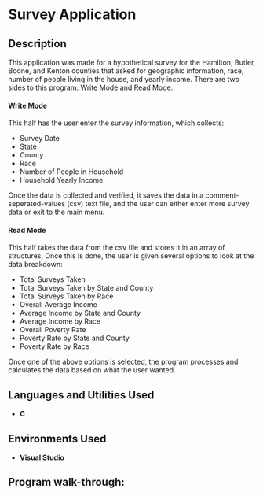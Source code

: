 <h1>Survey Application</h1>

<h2>Description</h2>
This application was made for a hypothetical survey for the Hamilton, Butler, Boone, and Kenton counties that asked for geographic information, race, number of people living in the house, and yearly income. There are two sides to this program: Write Mode and Read Mode.

<h4>Write Mode</h4>
This half has the user enter the survey information, which collects:

<ul>
  <li>Survey Date</li>
  <li>State</li>
  <li>County</li>
  <li>Race</li>
  <li>Number of People in Household</li>
  <li>Household Yearly Income</li>
</ul>

Once the data is collected and verified, it saves the data in a comment-seperated-values (csv) text file, and the user can either enter more survey data or exit to the main menu.

<h4>Read Mode</h4>
This half takes the data from the csv file and stores it in an array of structures. Once this is done, the user is given several options to look at the data breakdown:

<ul>
  <li>Total Surveys Taken</li>
  <li>Total Surveys Taken by State and County</li>
  <li>Total Surveys Taken by Race</li>
  <li>Overall Average Income</li>
  <li>Average Income by State and County</li>
  <li>Average Income by Race</li>
  <li>Overall Poverty Rate</li>
  <li>Poverty Rate by State and County</li>
  <li>Poverty Rate by Race</li>
</ul>

Once one of the above options is selected, the program processes and calculates the data based on what the user wanted. 

<h2>Languages and Utilities Used</h2>

- <b>C</b> 

<h2>Environments Used </h2>

- <b>Visual Studio</b>

<h2>Program walk-through:</h2>

<p align="center">

</p>

<!--
 ```diff
- text in red
+ text in green
! text in orange
# text in gray
@@ text in purple (and bold)@@
```
--!>

